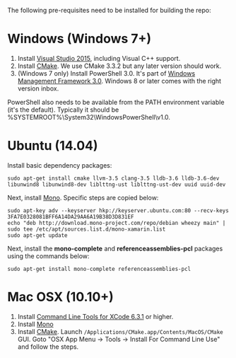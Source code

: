 The following pre-requisites need to be installed for building the repo:

# Windows (Windows 7+)

1. Install [Visual Studio 2015](https://www.visualstudio.com/en-us/products/visual-studio-community-vs.aspx), including Visual C++ support.
2. Install [CMake](http://www.cmake.org/download/). We use CMake 3.3.2 but any later version should work.
3. (Windows 7 only) Install PowerShell 3.0. It's part of [Windows Management Framework 3.0](http://go.microsoft.com/fwlink/?LinkID=240290). Windows 8 or later comes with the right version inbox.

PowerShell also needs to be available from the PATH environment variable (it's the default). Typically it should be %SYSTEMROOT%\System32\WindowsPowerShell\v1.0\.

# Ubuntu (14.04)

Install basic dependency packages:

```
sudo apt-get install cmake llvm-3.5 clang-3.5 lldb-3.6 lldb-3.6-dev libunwind8 libunwind8-dev liblttng-ust liblttng-ust-dev uuid uuid-dev
```


Next, install [Mono](http://www.mono-project.com/docs/getting-started/install/linux/#debian-ubuntu-and-derivatives). Specific steps are copied below:

```
sudo apt-key adv --keyserver hkp://keyserver.ubuntu.com:80 --recv-keys 3FA7E0328081BFF6A14DA29AA6A19B38D3D831EF
echo "deb http://download.mono-project.com/repo/debian wheezy main" | sudo tee /etc/apt/sources.list.d/mono-xamarin.list
sudo apt-get update
```

Next, install the **mono-complete** and **referenceassemblies-pcl** packages using the commands below:

```
sudo apt-get install mono-complete referenceassemblies-pcl
```

# Mac OSX (10.10+)

1. Install [Command Line Tools for XCode 6.3.1](https://developer.apple.com/xcode/download/) or higher. 
2. Install [Mono](http://www.mono-project.com/docs/getting-started/install/mac/)
3. Install [CMake](https://cmake.org/download/). Launch `/Applications/CMake.app/Contents/MacOS/CMake` GUI. Goto "OSX App Menu -> Tools -> Install For Command Line Use" and follow the steps.
